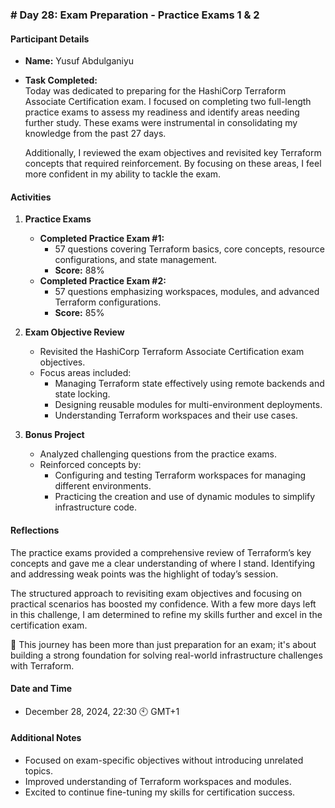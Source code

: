 ### **# Day 28: Exam Preparation - Practice Exams 1 & 2**

#### **Participant Details**  
- **Name:** Yusuf Abdulganiyu  
- **Task Completed:**  
  Today was dedicated to preparing for the HashiCorp Terraform Associate Certification exam. I focused on completing two full-length practice exams to assess my readiness and identify areas needing further study. These exams were instrumental in consolidating my knowledge from the past 27 days.  

  Additionally, I reviewed the exam objectives and revisited key Terraform concepts that required reinforcement. By focusing on these areas, I feel more confident in my ability to tackle the exam.  

#### **Activities**  
1. **Practice Exams**  
   - **Completed Practice Exam #1:**  
     - 57 questions covering Terraform basics, core concepts, resource configurations, and state management.  
     - **Score:** 88%  
   - **Completed Practice Exam #2:**  
     - 57 questions emphasizing workspaces, modules, and advanced Terraform configurations.  
     - **Score:** 85%  

2. **Exam Objective Review**  
   - Revisited the HashiCorp Terraform Associate Certification exam objectives.  
   - Focus areas included:  
     - Managing Terraform state effectively using remote backends and state locking.  
     - Designing reusable modules for multi-environment deployments.  
     - Understanding Terraform workspaces and their use cases.  

3. **Bonus Project**  
   - Analyzed challenging questions from the practice exams.  
   - Reinforced concepts by:  
     - Configuring and testing Terraform workspaces for managing different environments.  
     - Practicing the creation and use of dynamic modules to simplify infrastructure code.  

#### **Reflections**  
The practice exams provided a comprehensive review of Terraform’s key concepts and gave me a clear understanding of where I stand. Identifying and addressing weak points was the highlight of today’s session.  

The structured approach to revisiting exam objectives and focusing on practical scenarios has boosted my confidence. With a few more days left in this challenge, I am determined to refine my skills further and excel in the certification exam.  

🚀 This journey has been more than just preparation for an exam; it's about building a strong foundation for solving real-world infrastructure challenges with Terraform.  

#### **Date and Time**  
- December 28, 2024, 22:30 🕙 GMT+1  

#### **Additional Notes**  
- Focused on exam-specific objectives without introducing unrelated topics.  
- Improved understanding of Terraform workspaces and modules.  
- Excited to continue fine-tuning my skills for certification success.  
